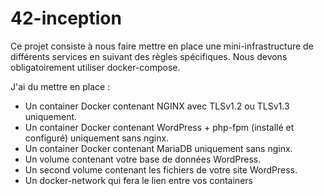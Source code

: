 # 42-inception

Ce projet consiste à nous faire mettre en place une mini-infrastructure de différents
services en suivant des règles spécifiques. Nous devons obligatoirement utiliser docker-compose.

J'ai du mettre en place :

- Un container Docker contenant NGINX avec TLSv1.2 ou TLSv1.3 uniquement.
- Un container Docker contenant WordPress + php-fpm (installé et configuré) uniquement sans nginx.
- Un container Docker contenant MariaDB uniquement sans nginx.
- Un volume contenant votre base de données WordPress.
- Un second volume contenant les fichiers de votre site WordPress.
- Un docker-network qui fera le lien entre vos containers
